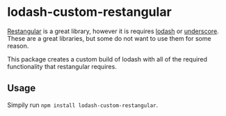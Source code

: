 # lodash-custom-restangular

[Restangular](https://github.com/mgonto/restangular) is a great library, however
it is requires [lodash](http://lodash.com) or
[underscore](http://underscorejs.org). These are a great libraries, but some
do not want to use them for some reason.

This package creates a custom build of lodash with all of the required
functionality that restangular requires. 

## Usage 

Simpily run `npm install lodash-custom-restangular`.

